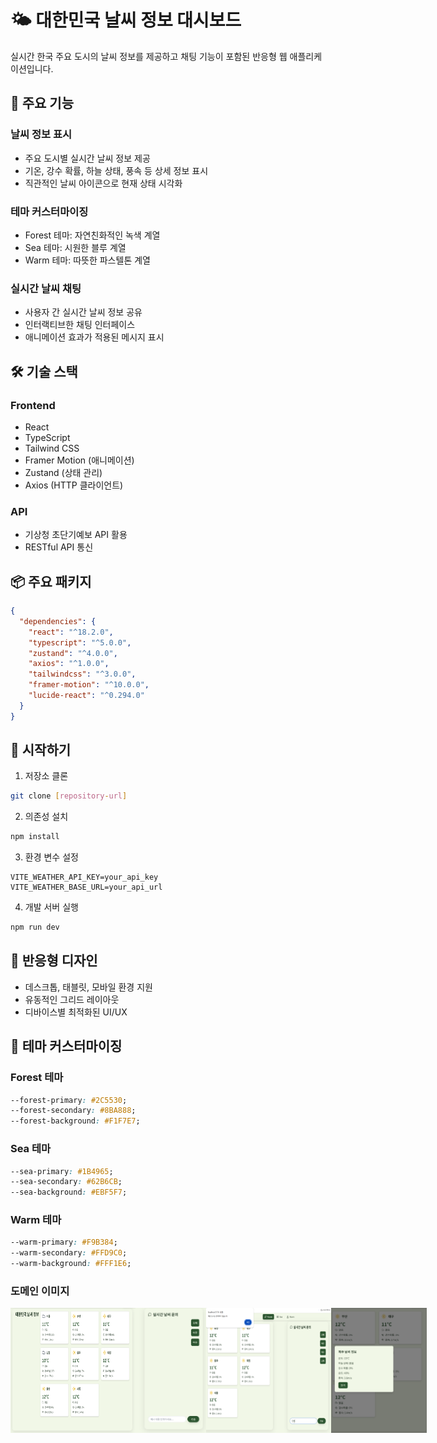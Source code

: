 # 🌤️ 대한민국 날씨 정보 대시보드

실시간 한국 주요 도시의 
날씨 정보를 제공하고 채팅 기능이 포함된 반응형 웹 애플리케이션입니다.

## 🌟 주요 기능

### 날씨 정보 표시
- 주요 도시별 실시간 날씨 정보 제공
- 기온, 강수 확률, 하늘 상태, 풍속 등 상세 정보 표시
- 직관적인 날씨 아이콘으로 현재 상태 시각화

### 테마 커스터마이징
- Forest 테마: 자연친화적인 녹색 계열
- Sea 테마: 시원한 블루 계열
- Warm 테마: 따뜻한 파스텔톤 계열

### 실시간 날씨 채팅
- 사용자 간 실시간 날씨 정보 공유
- 인터랙티브한 채팅 인터페이스
- 애니메이션 효과가 적용된 메시지 표시

## 🛠️ 기술 스택

### Frontend
- React
- TypeScript
- Tailwind CSS
- Framer Motion (애니메이션)
- Zustand (상태 관리)
- Axios (HTTP 클라이언트)

### API
- 기상청 초단기예보 API 활용
- RESTful API 통신

## 📦 주요 패키지

```json
{
  "dependencies": {
    "react": "^18.2.0",
    "typescript": "^5.0.0",
    "zustand": "^4.0.0",
    "axios": "^1.0.0",
    "tailwindcss": "^3.0.0",
    "framer-motion": "^10.0.0",
    "lucide-react": "^0.294.0"
  }
}
```

## 🚀 시작하기

1. 저장소 클론
```bash
git clone [repository-url]
```

2. 의존성 설치
```bash
npm install
```

3. 환경 변수 설정
```env
VITE_WEATHER_API_KEY=your_api_key
VITE_WEATHER_BASE_URL=your_api_url
```

4. 개발 서버 실행
```bash
npm run dev
```

## 📱 반응형 디자인
- 데스크톱, 태블릿, 모바일 환경 지원
- 유동적인 그리드 레이아웃
- 디바이스별 최적화된 UI/UX

## 🎨 테마 커스터마이징

### Forest 테마
```css
--forest-primary: #2C5530;
--forest-secondary: #8BA888;
--forest-background: #F1F7E7;
```

### Sea 테마
```css
--sea-primary: #1B4965;
--sea-secondary: #62B6CB;
--sea-background: #EBF5F7;
```

### Warm 테마
```css
--warm-primary: #F9B384;
--warm-secondary: #FFD9C0;
--warm-background: #FFF1E6;
```

### 도메인 이미지

<div style="display: flex; justify-content: space-between;">
  <img src="public/images/weather-app%201.png" alt="Image 1" width="200" height="200"/>
  <img src="public/images/weather-app%202.png" alt="Image 2" width="200" height="200"/>
  <img src="public/images/weather-app%203.png" alt="Image 3" width="200" height="200"/>
  <img src="public/images/weather-app%204.png" alt="Image 4" width="200" height="200"/>
</div>